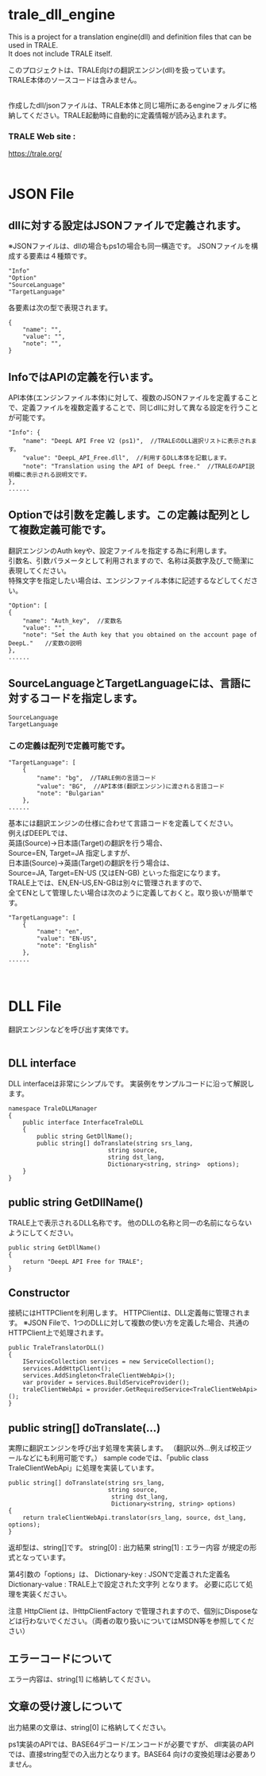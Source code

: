 # trale_dll_engine
This is a project for a translation engine(dll) and definition files that can be used in TRALE.<br>
It does not include TRALE itself.

このプロジェクトは、TRALE向けの翻訳エンジン(dll)を扱っています。<br>
TRALE本体のソースコードは含みません。
<br><br>

作成したdll/jsonファイルは、TRALE本体と同じ場所にあるengineフォルダに格納してください。TRALE起動時に自動的に定義情報が読み込まれます。</br>

### TRALE Web site :
https://trale.org/
<br><br>

# JSON File

## dllに対する設定はJSONファイルで定義されます。
※JSONファイルは、dllの場合もps1の場合も同一構造です。
JSONファイルを構成する要素は４種類です。<br>
	
	"Info"
	"Option"
	"SourceLanguage"
	"TargetLanguage"

各要素は次の型で表現されます。<br>
	
	{
		"name": "",
		"value": "",
		"note": "",
	}

## InfoではAPIの定義を行います。
API本体(エンジンファイル本体)に対して、複数のJSONファイルを定義することで、定義ファイルを複数定義することで、同じdllに対して異なる設定を行うことが可能です。<br>

	"Info": {
		"name": "DeepL API Free V2 (ps1)",  //TRALEのDLL選択リストに表示されます。
		"value": "DeepL_API_Free.dll",  //利用するDLL本体を記載します。
		"note": "Translation using the API of DeepL free."  //TRALEのAPI説明欄に表示される説明文です。
	},
	......

## Optionでは引数を定義します。この定義は配列として複数定義可能です。
翻訳エンジンのAuth keyや、設定ファイルを指定する為に利用します。<br>
引数名、引数パラメータとして利用されますので、名称は英数字及び_で簡潔に表現してください。<br>
特殊文字を指定したい場合は、エンジンファイル本体に記述するなどしてください。<br>

	"Option": [
	{
		"name": "Auth_key",  //変数名
		"value": "",
		"note": "Set the Auth key that you obtained on the account page of DeepL."　　//変数の説明
	},
	......

## SourceLanguageとTargetLanguageには、言語に対するコードを指定します。
	SourceLanguage
	TargetLanguage

### この定義は配列で定義可能です。
	"TargetLanguage": [
		{
			"name": "bg",  //TARLE側の言語コード
			"value": "BG",  //API本体(翻訳エンジン)に渡される言語コード
			"note": "Bulgarian"
		},
	......

基本には翻訳エンジンの仕様に合わせて言語コードを定義してください。<br>
例えばDEEPLでは、<br>
英語(Source)→日本語(Target)の翻訳を行う場合、<br>
Source=EN, Target=JA 指定しますが、<br>
日本語(Source)→英語(Target)の翻訳を行う場合は、<br>
Source=JA, Target=EN-US (又はEN-GB) といった指定になります。<br>
TRALE上では、EN,EN-US,EN-GBは別々に管理されますので、<br>
全てENとして管理したい場合は次のように定義しておくと。取り扱いが簡単です。<br>

	"TargetLanguage": [
		{
			"name": "en",
			"value": "EN-US",
			"note": "English"
		},
	......
<br>

# DLL File
翻訳エンジンなどを呼び出す実体です。<br>
<br>

## DLL interface
DLL interfaceは非常にシンプルです。
実装例をサンプルコードに沿って解説します。

    namespace TraleDLLManager
    {
        public interface InterfaceTraleDLL
        {
            public string GetDllName();
            public string[] doTranslate(string srs_lang,
                                string source,
                                string dst_lang,
                                Dictionary<string, string>  options);
        }
    }


## public string GetDllName()
TRALE上で表示されるDLL名称です。
他のDLLの名称と同一の名前にならないようにしてください。

    public string GetDllName()
    {
        return "DeepL API Free for TRALE";
    }

## Constructor
接続にはHTTPClientを利用します。
HTTPClientは、DLL定義毎に管理されます。
※JSON Fileで、1つのDLLに対して複数の使い方を定義した場合、共通のHTTPClient上で処理されます。

    public TraleTranslatorDLL()
    {
        IServiceCollection services = new ServiceCollection();
        services.AddHttpClient();
        services.AddSingleton<TraleClientWebApi>();
        var provider = services.BuildServiceProvider();
        traleClientWebApi = provider.GetRequiredService<TraleClientWebApi>();
    }

## public string[] doTranslate(...)
実際に翻訳エンジンを呼び出す処理を実装します。
（翻訳以外…例えば校正ツールなどにも利用可能です。）
sample codeでは、「public class TraleClientWebApi」に処理を実装しています。

    public string[] doTranslate(string srs_lang,
                                string source,
                                 string dst_lang,
                                 Dictionary<string, string> options)
    {
        return traleClientWebApi.translator(srs_lang, source, dst_lang, options);
    }

返却型は、string[]です。
string[0] : 出力結果
string[1] : エラー内容
が規定の形式となっています。

第4引数の「options」は、
Dictionary-key : JSONで定義された定義名
Dictionary-value : TRALE上で設定された文字列
となります。
必要に応じて処理を実装ください。

注意
HttpClient は、IHttpClientFactory で管理されますので、個別にDisposeなどは行わないでください。（両者の取り扱いについてはMSDN等を参照してください）

## エラーコードについて
エラー内容は、string[1] に格納してください。

## 文章の受け渡しについて
出力結果の文章は、string[0] に格納してください。

ps1実装のAPIでは、BASE64デコード/エンコードが必要ですが、
dll実装のAPIでは、直接string型での入出力となります。BASE64 向けの変換処理は必要ありません。
